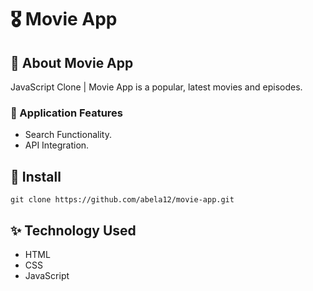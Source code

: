 # 🎖️ Movie App


## 🚀 About Movie App


JavaScript Clone | Movie App is a popular, latest movies and episodes.<br>

### 🚀 Application Features <br>
- Search Functionality.
- API Integration.

## 🚀 Install

```
git clone https://github.com/abela12/movie-app.git
```


## ✨ Technology Used

- HTML
- CSS
- JavaScript

